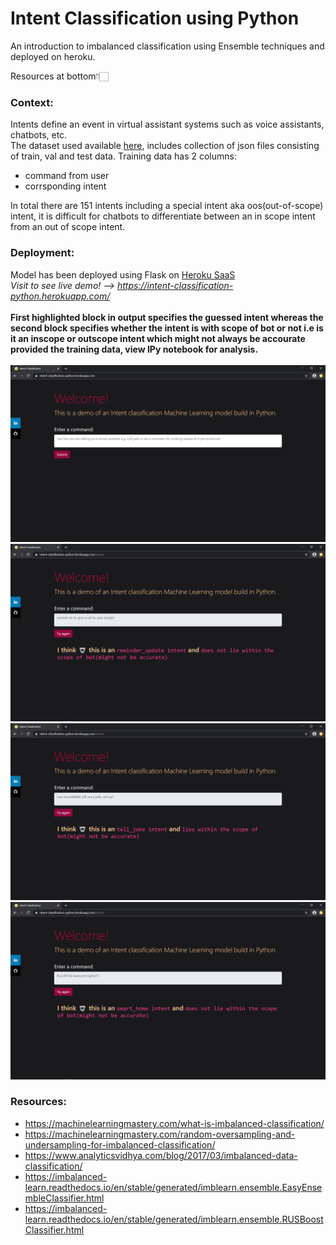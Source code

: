 # Intent Classification using Python
An introduction to imbalanced classification using Ensemble techniques and deployed on heroku.<br>

Resources at bottom👇🏻
### Context:<br>
Intents define an event in virtual assistant systems such as voice assistants, chatbots, etc.<br>
The dataset used available <a href='https://www.kaggle.com/stefanlarson/outofscope-intent-classification-dataset'>here</a>,
includes collection of json files consisting of train, val and test data. Training data has 2 columns:
- command from user
- corrsponding intent<br> 

In total there are 151 intents including a special intent aka oos(out-of-scope) intent, it is difficult for chatbots to differentiate between an in scope intent from an out of scope intent. 
### Deployment:<br>
Model has been deployed using Flask on <a href='https://www.heroku.com'>Heroku SaaS</a><br>
*Visit to see live demo! --> <a>https://intent-classification-python.herokuapp.com/</a>*<br>
<br>
__First highlighted block in output specifies the guessed intent whereas the second block specifies whether the intent is with scope of bot or not i.e is it an inscope or outscope intent which might not always be accourate provided the training data, view IPy notebook for analysis.__
<br><br>
![](/images/1.png)
![](/images/2.png)
![](/images/3.png)
![](/images/4.png)

### Resources:<br>
* https://machinelearningmastery.com/what-is-imbalanced-classification/
* https://machinelearningmastery.com/random-oversampling-and-undersampling-for-imbalanced-classification/
* https://www.analyticsvidhya.com/blog/2017/03/imbalanced-data-classification/
* https://imbalanced-learn.readthedocs.io/en/stable/generated/imblearn.ensemble.EasyEnsembleClassifier.html
* https://imbalanced-learn.readthedocs.io/en/stable/generated/imblearn.ensemble.RUSBoostClassifier.html


